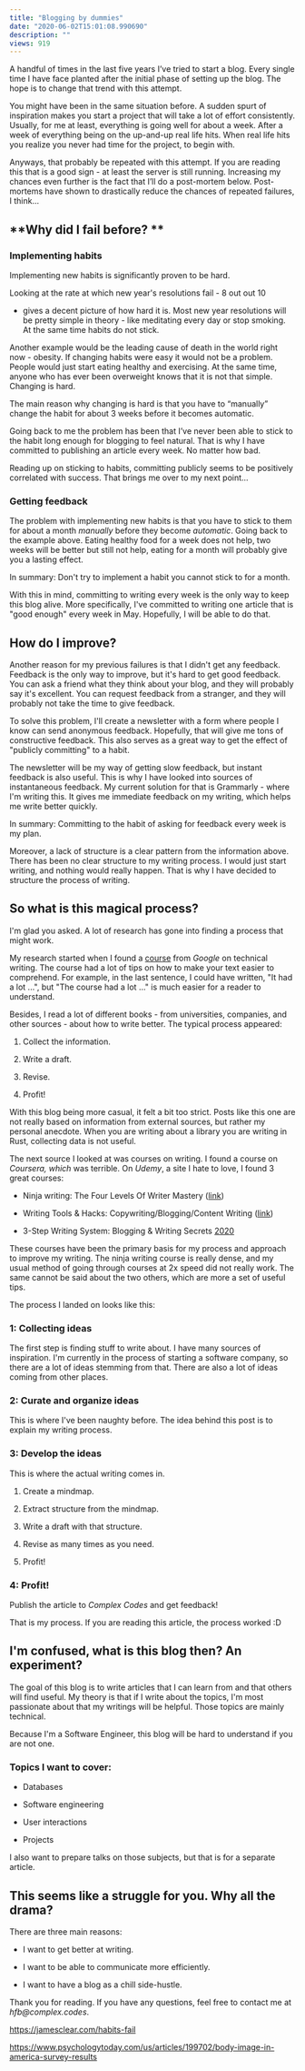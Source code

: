 ```yaml
---
title: "Blogging by dummies"
date: "2020-06-02T15:01:08.990690"
description: ""
views: 919
---
```

A handful of times in the last five years I’ve tried to start a blog.
Every single time I have face planted after the initial phase of setting
up the blog. The hope is to change that trend with this attempt.

You might have been in the same situation before. A sudden spurt of
inspiration makes you start a project that will take a lot of effort
consistently. Usually, for me at least, everything is going well for
about a week. After a week of everything being on the up-and-up real
life hits. When real life hits you realize you never had time for the
project, to begin with.

Anyways, that probably be repeated with this attempt. If you are reading
this that is a good sign - at least the server is still running.
Increasing my chances even further is the fact that I’ll do a
post-mortem below. Post-mortems have shown to drastically reduce the
chances of repeated failures, I think...

## **Why did I fail before? **

### **Implementing habits**

Implementing new habits is significantly proven to be hard.

Looking at the rate at which new year's resolutions fail - 8 out out 10
- gives a decent picture of how hard it is. Most new year resolutions
will be pretty simple in theory - like meditating every day or stop
smoking. At the same time habits do not stick.

Another example would be the leading cause of death in the world right
now - obesity. If changing habits were easy it would not be a problem.
People would just start eating healthy and exercising. At the same time,
anyone who has ever been overweight knows that it is not that simple.
Changing is hard.

The main reason why changing is hard is that you have to “manually”
change the habit for about 3 weeks before it becomes automatic.

Going back to me the problem has been that I’ve never been able to stick
to the habit long enough for blogging to feel natural. That is why I
have committed to publishing an article every week. No matter how bad.

Reading up on sticking to habits, committing publicly seems to be
positively correlated with success. That brings me over to my next
point...

### **Getting feedback**

The problem with implementing new habits is that you have to stick to
them for about a month _manually_ before they become _automatic_.
Going back to the example above. Eating healthy food for a week does not
help, two weeks will be better but still not help, eating for a month
will probably give you a lasting effect.

In summary: Don&#39;t try to implement a habit you cannot stick to for
a month.

With this in mind, committing to writing every week is the only way to
keep this blog alive. More specifically, I&#39;ve committed to writing
one article that is &quot;good enough&quot; every week in May.
Hopefully, I will be able to do that.

## How do I improve?

Another reason for my previous failures is that I didn&#39;t get any
feedback. Feedback is the only way to improve, but it&#39;s hard to get
good feedback. You can ask a friend what they think about your blog, and
they will probably say it&#39;s excellent. You can request feedback
from a stranger, and they will probably not take the time to give
feedback.

To solve this problem, I&#39;ll create a newsletter with a form where
people I know can send anonymous feedback. Hopefully, that will give me
tons of constructive feedback. This also serves as a great way to get
the effect of &quot;publicly committing&quot; to a habit.

The newsletter will be my way of getting slow feedback, but instant
feedback is also useful. This is why I have looked into sources of
instantaneous feedback. My current solution for that is Grammarly -
where I&#39;m writing this. It gives me immediate feedback on my
writing, which helps me write better quickly.

In summary: Committing to the habit of asking for feedback every week is
my plan.

Moreover, a lack of structure is a clear pattern from the information
above. There has been no clear structure to my writing process. I would
just start writing, and nothing would really happen. That is why I have
decided to structure the process of writing.

## So what is this magical process?

I&#39;m glad you asked. A lot of research has gone into finding a
process that might work.

My research started when I found a
[course](https://developers.google.com/tech-writing) from _Google_
on technical writing. The course had a lot of tips on how to make your
text easier to comprehend. For example, in the last sentence, I could
have written, &quot;It had a lot ...&quot;, but &quot;The course had
a lot ...&quot; is much easier for a reader to understand.

Besides, I read a lot of different books - from universities, companies,
and other sources - about how to write better. The typical process
appeared:

1. Collect the information.

2. Write a draft.

3. Revise.

4. Profit!

With this blog being more casual, it felt a bit too strict. Posts like
this one are not really based on information from external sources, but
rather my personal anecdote. When you are writing about a library you
are writing in Rust, collecting data is not useful.

The next source I looked at was courses on writing. I found a course on
_Coursera, which_ was terrible. On _Udemy_, a site I hate to love, I
found 3 great courses:

- Ninja writing: The Four Levels Of Writer Mastery
([link](https://www.udemy.com/course/ninja-writing-the-four-levels-of-writing-mastery/))

- Writing Tools &amp; Hacks: Copywriting/Blogging/Content Writing
([link](https://www.udemy.com/course/writing-tools-hacks/))

- 3-Step Writing System: Blogging &amp; Writing Secrets
[2020](<[link](https://www.udemy.com/course/3-step-writing-system/)>)

These courses have been the primary basis for my process and approach to
improve my writing. The ninja writing course is really dense, and my
usual method of going through courses at 2x speed did not really work.
The same cannot be said about the two others, which are more a set of
useful tips.

The process I landed on looks like this:

### 1: Collecting ideas

The first step is finding stuff to write about. I have many sources of
inspiration. I&#39;m currently in the process of starting a software
company, so there are a lot of ideas stemming from that. There are also
a lot of ideas coming from other places.

### 2: Curate and organize ideas

This is where I&#39;ve been naughty before. The idea behind this post
is to explain my writing process.

### 3: Develop the ideas

This is where the actual writing comes in.

1. Create a mindmap.

2. Extract structure from the mindmap.

3. Write a draft with that structure.

4. Revise as many times as you need.

5. Profit!

### 4: Profit!

Publish the article to _Complex Codes_ and get feedback!

That is my process. If you are reading this article, the process worked
:D

## I&#39;m confused, what is this blog then? An experiment?

The goal of this blog is to write articles that I can learn from and
that others will find useful. My theory is that if I write about the
topics, I&#39;m most passionate about that my writings will be helpful.
Those topics are mainly technical.

Because I&#39;m a Software Engineer, this blog will be hard to
understand if you are not one.

### Topics I want to cover:

- Databases

- Software engineering

- User interactions

- Projects

I also want to prepare talks on those subjects, but that is for a
separate article.

## This seems like a struggle for you. Why all the drama?

There are three main reasons:

- I want to get better at writing.

- I want to be able to communicate more efficiently.

- I want to have a blog as a chill side-hustle.

Thank you for reading. If you have any questions, feel free to contact
me at _hfb@complex.codes_.

[<span class="underline">https://jamesclear.com/habits-fail</span>](https://jamesclear.com/habits-fail)

[<span class="underline">https://www.psychologytoday.com/us/articles/199702/body-image-in-america-survey-results</span>](https://www.psychologytoday.com/us/articles/199702/body-image-in-america-survey-results)
